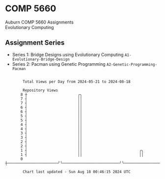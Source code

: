 # COMP 5660
Auburn COMP 5660 Assignments  
Evolutionary Computing

## Assignment Series
- Series 1: Bridge Designs using Evolutionary Computing `A1-Evolutionary-Bridge-Design`
- Series 2: Pacman using Genetic Programming `A2-Genetic-Programming-Pacman`

```

        Total Views per Day from 2024-05-21 to 2024-08-18

        Repository Views
       8 ┼                       ╭╮
       7 ┤                       ││
       7 ┤                       ││
       6 ┤                       ││
       6 ┤                       ││
       5 ┤                       ││
       5 ┤                       ││
       4 ┤                       ││
       4 ┤                       ││
       3 ┤                       ││
       3 ┤                       ││
       2 ┤                       ││
       2 ┤                       ││
       1 ┤                       ││                          ╭╮
       1 ┤                       ││                          ││
       0 ┼───────────────────────╯╰──────────────────────────╯╰────────────────────────────────────

        Chart last updated - Sun Aug 18 00:46:15 2024 UTC
        
```

